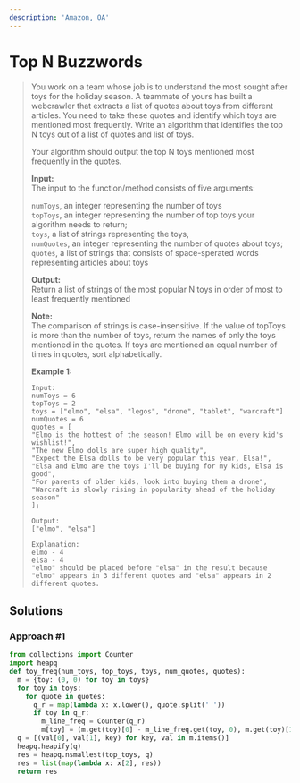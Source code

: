 ```yaml
---
description: 'Amazon, OA'
---
```


# Top N Buzzwords

> You work on a team whose job is to understand the most sought after toys for the holiday season. A teammate of yours has built a webcrawler that extracts a list of quotes about toys from different articles. You need to take these quotes and identify which toys are mentioned most frequently. Write an algorithm that identifies the top N toys out of a list of quotes and list of toys.
>
> Your algorithm should output the top N toys mentioned most frequently in the quotes.
>
> **Input:**  
> The input to the function/method consists of five arguments:
>
> `numToys`, an integer representing the number of toys  
> `topToys`, an integer representing the number of top toys your algorithm needs to return;  
> `toys`, a list of strings representing the toys,  
> `numQuotes`, an integer representing the number of quotes about toys;  
> `quotes`, a list of strings that consists of space-sperated words representing articles about toys
>
> **Output:**  
> Return a list of strings of the most popular N toys in order of most to least frequently mentioned
>
> **Note:**  
> The comparison of strings is case-insensitive. If the value of topToys is more than the number of toys, return the names of only the toys mentioned in the quotes. If toys are mentioned an equal number of times in quotes, sort alphabetically.
>
> **Example 1:**
>
> ```text
> Input:
> numToys = 6
> topToys = 2
> toys = ["elmo", "elsa", "legos", "drone", "tablet", "warcraft"]
> numQuotes = 6
> quotes = [
> "Elmo is the hottest of the season! Elmo will be on every kid's wishlist!",
> "The new Elmo dolls are super high quality",
> "Expect the Elsa dolls to be very popular this year, Elsa!",
> "Elsa and Elmo are the toys I'll be buying for my kids, Elsa is good",
> "For parents of older kids, look into buying them a drone",
> "Warcraft is slowly rising in popularity ahead of the holiday season"
> ];
>
> Output:
> ["elmo", "elsa"]
>
> Explanation:
> elmo - 4
> elsa - 4
> "elmo" should be placed before "elsa" in the result because "elmo" appears in 3 different quotes and "elsa" appears in 2 different quotes.
> ```

## Solutions

### Approach \#1

```python
from collections import Counter
import heapq
def toy_freq(num_toys, top_toys, toys, num_quotes, quotes):
  m = {toy: (0, 0) for toy in toys}
  for toy in toys:
    for quote in quotes:
      q_r = map(lambda x: x.lower(), quote.split(' '))
      if toy in q_r:
        m_line_freq = Counter(q_r)
        m[toy] = (m.get(toy)[0] - m_line_freq.get(toy, 0), m.get(toy)[1] - 1)
  q = [(val[0], val[1], key) for key, val in m.items()]
  heapq.heapify(q)
  res = heapq.nsmallest(top_toys, q)
  res = list(map(lambda x: x[2], res))
  return res
```

